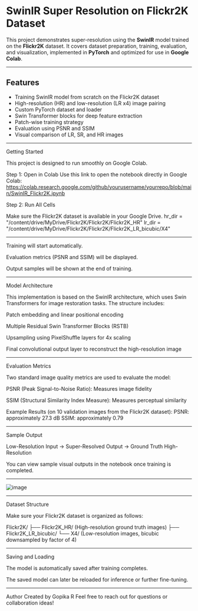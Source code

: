 # SwinIR Super Resolution on Flickr2K Dataset  

This project demonstrates super-resolution using the **SwinIR** model trained on the **Flickr2K** dataset. It covers dataset preparation, training, evaluation, and visualization, implemented in **PyTorch** and optimized for use in **Google Colab**.

---

## Features

- Training SwinIR model from scratch on the Flickr2K dataset  
- High-resolution (HR) and low-resolution (LR x4) image pairing  
- Custom PyTorch dataset and loader  
- Swin Transformer blocks for deep feature extraction  
- Patch-wise training strategy  
- Evaluation using PSNR and SSIM  
- Visual comparison of LR, SR, and HR images  

---
Getting Started

This project is designed to run smoothly on Google Colab.

Step 1: Open in Colab
Use this link to open the notebook directly in Google Colab:
https://colab.research.google.com/github/yourusername/yourrepo/blob/main/SwinIR_Flickr2K.ipynb

Step 2: Run All Cells

Make sure the Flickr2K dataset is available in your Google Drive.
hr_dir = "/content/drive/MyDrive/Flickr2K/Flickr2K/Flickr2K_HR"
lr_dir = "/content/drive/MyDrive/Flickr2K/Flickr2K/Flickr2K_LR_bicubic/X4"

---
Training will start automatically.

Evaluation metrics (PSNR and SSIM) will be displayed.

Output samples will be shown at the end of training.

---
Model Architecture

This implementation is based on the SwinIR architecture, which uses Swin Transformers for image restoration tasks. The structure includes:

Patch embedding and linear positional encoding

Multiple Residual Swin Transformer Blocks (RSTB)

Upsampling using PixelShuffle layers for 4x scaling

Final convolutional output layer to reconstruct the high-resolution image

---
Evaluation Metrics

Two standard image quality metrics are used to evaluate the model:

PSNR (Peak Signal-to-Noise Ratio): Measures image fidelity

SSIM (Structural Similarity Index Measure): Measures perceptual similarity

Example Results (on 10 validation images from the Flickr2K dataset):
PSNR: approximately 27.3 dB
SSIM: approximately 0.79

---

Sample Output

Low-Resolution Input -> Super-Resolved Output -> Ground Truth High-Resolution

You can view sample visual outputs in the notebook once training is completed.

---
![image](https://github.com/user-attachments/assets/997d5c7b-2567-4eaf-84de-d3613b47e58c)

---
Dataset Structure

Make sure your Flickr2K dataset is organized as follows:

Flickr2K/
├── Flickr2K_HR/ (High-resolution ground truth images)
├── Flickr2K_LR_bicubic/
└── X4/ (Low-resolution images, bicubic downsampled by factor of 4)

---
Saving and Loading

The model is automatically saved after training completes.

The saved model can later be reloaded for inference or further fine-tuning.

---
Author
Created by Gopika R Feel free to reach out for questions or collaboration ideas!












